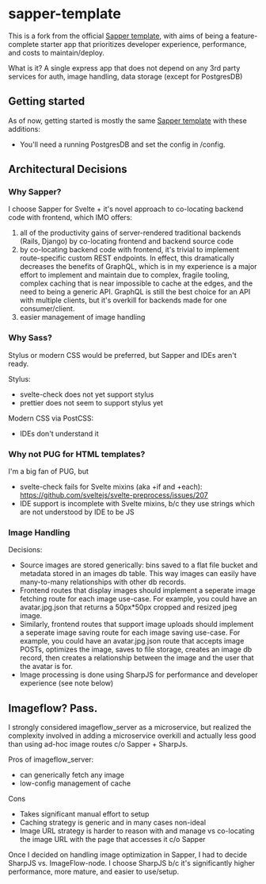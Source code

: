 # sapper-template

This is a fork from the official [Sapper template](https://github.com/sveltejs/sapper-template), with aims of being a feature-complete starter app that prioritizes developer experience, performance, and costs to maintain/deploy.

What is it? A single express app that does not depend on any 3rd party services for auth, image handling, data storage (except for PostgresDB)


## Getting started

As of now, getting started is mostly the same [Sapper template](https://github.com/sveltejs/sapper-template) with these additions:

- You'll need a running PostgresDB and set the config in /config.

## Architectural Decisions

### Why Sapper? 

I choose Sapper for Svelte + it's novel approach to co-locating backend code with frontend, which IMO offers:
 1. all of the productivity gains of server-rendered traditional backends (Rails, Django) by co-locating frontend and backend source code
 2. by co-locating backend code with frontend, it's trivial to implement route-specific custom REST endpoints. In effect, this dramatically decreases the benefits of GraphQL, which is in my experience is a major effort to implement and maintain due to complex, fragile tooling, complex caching that is near impossible to cache at the edges, and the need to being a generic API. GraphQL is still the best choice for an API with multiple clients, but it's overkill for backends made for one consumer/client.
 3. easier management of image handling

 
### Why Sass?

Stylus or modern CSS would be preferred, but Sapper and IDEs aren't ready. 

Stylus:
- svelte-check does not yet support stylus
- prettier does not seem to support stylus yet
  
Modern CSS via PostCSS:
- IDEs don't understand it


### Why not PUG for HTML templates?

I'm a big fan of PUG, but
- svelte-check fails for Svelte mixins (aka +if and +each): https://github.com/sveltejs/svelte-preprocess/issues/207
- IDE support is incomplete with Svelte mixins, b/c they use strings which are not understood by IDE to be JS


### Image Handling

Decisions:
- Source images are stored generically: bins saved to a flat file bucket and metadata stored in an images db table. This way images can easily have many-to-many relationships with other db records.
- Frontend routes that display images should implement a seperate image fetching route for each image use-case. For example, you could have an avatar.jpg.json that returns a 50px*50px cropped and resized jpeg image.
- Similarly, frontend routes that support image uploads should implement a seperate image saving route for each image saving use-case. For example, you could have an avatar.jpg.json route that accepts image POSTs, optimizes the image, saves to file storage, creates an image db record, then creates a relationship between the image and the user that the avatar is for.
- Image processing is done using SharpJS for performance and developer experience (see note below)


## Imageflow? Pass.

I strongly considered imageflow_server as a microservice, but realized the complexity involved in adding a microservice overkill and actually less good than using ad-hoc image routes c/o Sapper + SharpJs.

Pros of imageflow_server:
- can generically fetch any image
- low-config management of cache

Cons
- Takes significant manual effort to setup
- Caching strategy is generic and in many cases non-ideal
- Image URL strategy is harder to reason with and manage vs co-locating the image URL with the page that accesses it c/o Sapper

Once I decided on handling image optimization in Sapper, I had to decide SharpJS vs. ImageFlow-node. I choose SharpJS b/c it's significantly higher performance, more mature, and easier to use/setup.
